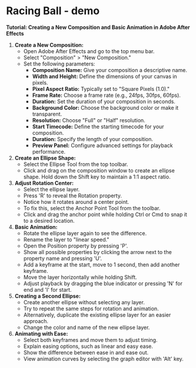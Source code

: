 # Racing Ball - demo

**Tutorial: Creating a New Composition and Basic Animation in Adobe After Effects**

1. **Create a New Composition:**
    - Open Adobe After Effects and go to the top menu bar.
    - Select "Composition" > "New Composition."
    - Set the following parameters:
        - **Composition Name:** Give your composition a descriptive name.
        - **Width and Height:** Define the dimensions of your canvas in pixels.
        - **Pixel Aspect Ratio:** Typically set to "Square Pixels (1.0)."
        - **Frame Rate:** Choose a frame rate (e.g., 24fps, 30fps, 60fps).
        - **Duration:** Set the duration of your composition in seconds.
        - **Background Color:** Choose the background color or make it transparent.
        - **Resolution:** Choose "Full" or "Half" resolution.
        - **Start Timecode:** Define the starting timecode for your composition.
        - **Duration:** Specify the length of your composition.
        - **Preview Panel:** Configure advanced settings for playback performance.
2. **Create an Ellipse Shape:**
    - Select the Ellipse Tool from the top toolbar.
    - Click and drag on the composition window to create an ellipse shape. Hold down the Shift key to maintain a 1:1 aspect ratio.
3. **Adjust Rotation Center:**
    - Select the ellipse layer.
    - Press 'R' to reveal the Rotation property.
    - Notice how it rotates around a center point.
    - To fix this, select the Anchor Point Tool from the toolbar.
    - Click and drag the anchor point while holding Ctrl or Cmd to snap it to a desired location.
4. **Basic Animation:**
    - Rotate the ellipse layer again to see the difference.
    - Rename the layer to "linear speed."
    - Open the Position property by pressing 'P'.
    - Show all possible properties by clicking the arrow next to the property name and pressing 'U'.
    - Add a keyframe at the start, move to 1 second, then add another keyframe.
    - Move the layer horizontally while holding Shift.
    - Adjust playback by dragging the blue indicator or pressing 'N' for end and 'I' for start.
5. **Creating a Second Ellipse:**
    - Create another ellipse without selecting any layer.
    - Try to repeat the same steps for rotation and animation.
    - Alternatively, duplicate the existing ellipse layer for an easier approach.
    - Change the color and name of the new ellipse layer.
6. **Animating with Ease:**
    - Select both keyframes and move them to adjust timing.
    - Explain easing options, such as linear and easy ease.
    - Show the difference between ease in and ease out.
    - View animation curves by selecting the graph editor with 'Alt' key.